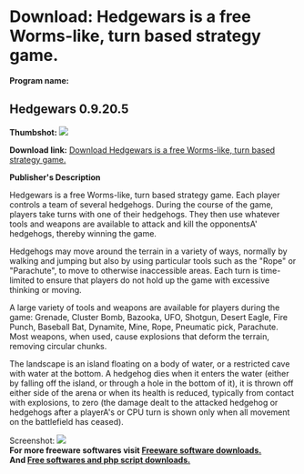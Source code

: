 # Download: Hedgewars is a free Worms-like, turn based strategy game.

**Program name:**

## Hedgewars 0.9.20.5

  
**Thumbshot:** ![](http://www.freewarefiles.com/screenshot/hedgewars_md.jpg)   
  
**Download link:** [Download Hedgewars is a free Worms-like, turn based strategy game.](http://freesoftwares.boysofts.com/Hedgewars_program_47553.html)  
  


**Publisher's Description**  
  


Hedgewars is a free Worms-like, turn based strategy game. Each player controls a team of several hedgehogs. During the course of the game, players take turns with one of their hedgehogs. They then use whatever tools and weapons are available to attack and kill the opponentsA' hedgehogs, thereby winning the game. 

Hedgehogs may move around the terrain in a variety of ways, normally by walking and jumping but also by using particular tools such as the "Rope" or "Parachute", to move to otherwise inaccessible areas. Each turn is time-limited to ensure that players do not hold up the game with excessive thinking or moving.

A large variety of tools and weapons are available for players during the game: Grenade, Cluster Bomb, Bazooka, UFO, Shotgun, Desert Eagle, Fire Punch, Baseball Bat, Dynamite, Mine, Rope, Pneumatic pick, Parachute. Most weapons, when used, cause explosions that deform the terrain, removing circular chunks.

The landscape is an island floating on a body of water, or a restricted cave with water at the bottom. A hedgehog dies when it enters the water (either by falling off the island, or through a hole in the bottom of it), it is thrown off either side of the arena or when its health is reduced, typically from contact with explosions, to zero (the damage dealt to the attacked hedgehog or hedgehogs after a playerA's or CPU turn is shown only when all movement on the battlefield has ceased).

  
  
Screenshot: ![](http://www.freewarefiles.com/screenshot/hedgewars.jpg)   
**For more freeware softwares visit [Freeware software downloads.](http://freesoftwares.boysofts.com/)**   
**And [Free softwares and php script downloads.](http://www.boysofts.com/)**
